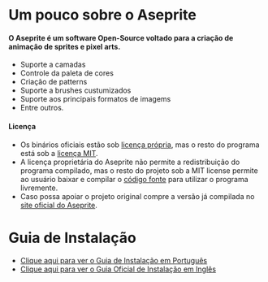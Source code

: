 # Um pouco sobre o Aseprite
#### O Aseprite é um software Open-Source voltado para a criação de animação de sprites e pixel arts.
- Suporte a camadas
- Controle da paleta de cores
- Criação de patterns
- Suporte a brushes custumizados
- Suporte aos principais formatos de imagems
- Entre outros.
#### Licença
- Os binários oficiais estão sob [licença própria](https://github.com/aseprite/aseprite/blob/main/EULA.txt), mas o resto do programa está sob a [licença MIT](https://opensource.org/licenses/MIT).
- A licença proprietária do Aseprite não permite a redistribuição do programa compilado, mas o resto do projeto sob a MIT license permite ao usuário baixar e compilar o [código fonte](https://github.com/aseprite/aseprite) para utilizar o programa livremente.
- Caso possa apoiar o projeto original compre a versão já compilada no [site oficial do Aseprite](https://www.aseprite.org/).

# Guia de Instalação

- [Clique aqui para ver o Guia de Instalação em Português](INSTALL.md)
- [Clique aqui para ver o Guia Oficial de Instalação em Inglês](https://github.com/aseprite/aseprite/blob/main/INSTALL.md)

